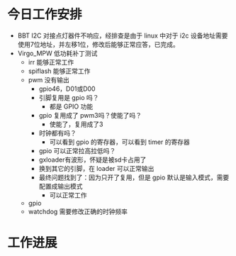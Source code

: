 

# 今日工作安排
- BBT I2C 对接点灯器件不响应，经排查是由于 linux 中对于 i2c 设备地址需要使用7位地址，并左移1位，修改后能够正常应答，已完成。
- Virgo_MPW 低功耗补丁测试
	- irr 能够正常工作
	- spiflash 能够正常工作
	- pwm 没有输出
		- gpio46，D01或D00
		- 引脚复用是 gpio 吗？
			- 都是 GPIO 功能
		- gpio 复用成了 pwm3吗？使能了吗？
			- 使能了，复用成了3
		- 时钟都有吗？
			- 可以看到 gpio 的寄存器，可以看到 timer 的寄存器
		- gpio 可以正常拉高拉低吗？
		- gxloader有波形，怀疑是被sd卡占用了
		- 换到其它的引脚，在 loader 可以正常输出
		- 最终问题找到了：因为只开了复用，但是 gpio 默认是输入模式，需要配置成输出模式
			- 可以正常工作
	- gpio 
	- watchdog 需要修改正确的时钟频率

# 工作进展




